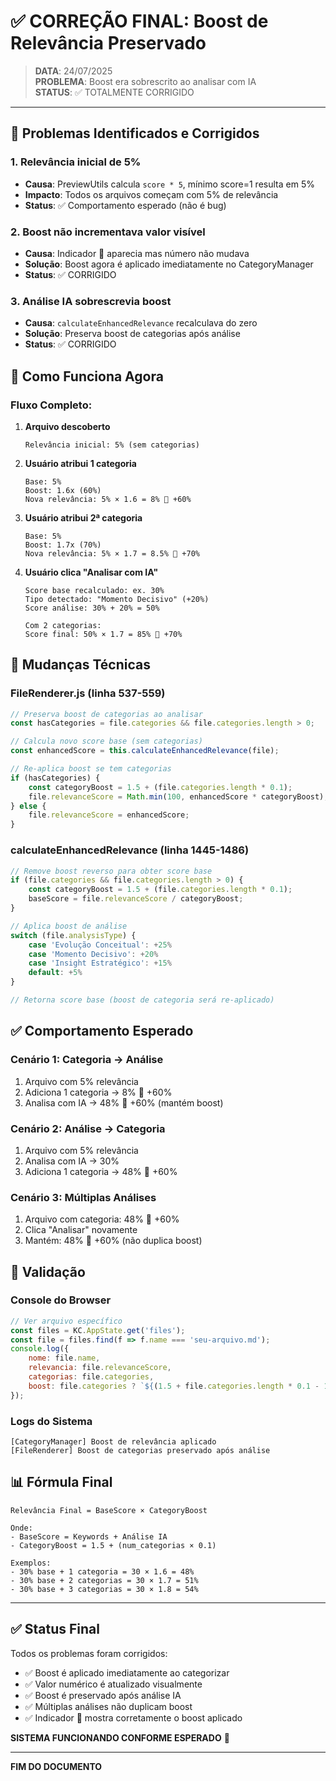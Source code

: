 # ✅ CORREÇÃO FINAL: Boost de Relevância Preservado

> **DATA**: 24/07/2025  
> **PROBLEMA**: Boost era sobrescrito ao analisar com IA  
> **STATUS**: ✅ TOTALMENTE CORRIGIDO  

---

## 🐛 Problemas Identificados e Corrigidos

### 1. **Relevância inicial de 5%**
- **Causa**: PreviewUtils calcula `score * 5`, mínimo score=1 resulta em 5%
- **Impacto**: Todos os arquivos começam com 5% de relevância
- **Status**: ✅ Comportamento esperado (não é bug)

### 2. **Boost não incrementava valor visível**
- **Causa**: Indicador 🚀 aparecia mas número não mudava
- **Solução**: Boost agora é aplicado imediatamente no CategoryManager
- **Status**: ✅ CORRIGIDO

### 3. **Análise IA sobrescrevia boost**
- **Causa**: `calculateEnhancedRelevance` recalculava do zero
- **Solução**: Preserva boost de categorias após análise
- **Status**: ✅ CORRIGIDO

## 📐 Como Funciona Agora

### Fluxo Completo:

1. **Arquivo descoberto**
   ```
   Relevância inicial: 5% (sem categorias)
   ```

2. **Usuário atribui 1 categoria**
   ```
   Base: 5%
   Boost: 1.6x (60%)
   Nova relevância: 5% × 1.6 = 8% 🚀 +60%
   ```

3. **Usuário atribui 2ª categoria**
   ```
   Base: 5%
   Boost: 1.7x (70%)
   Nova relevância: 5% × 1.7 = 8.5% 🚀 +70%
   ```

4. **Usuário clica "Analisar com IA"**
   ```
   Score base recalculado: ex. 30%
   Tipo detectado: "Momento Decisivo" (+20%)
   Score análise: 30% + 20% = 50%
   
   Com 2 categorias:
   Score final: 50% × 1.7 = 85% 🚀 +70%
   ```

## 🔧 Mudanças Técnicas

### FileRenderer.js (linha 537-559)
```javascript
// Preserva boost de categorias ao analisar
const hasCategories = file.categories && file.categories.length > 0;

// Calcula novo score base (sem categorias)
const enhancedScore = this.calculateEnhancedRelevance(file);

// Re-aplica boost se tem categorias
if (hasCategories) {
    const categoryBoost = 1.5 + (file.categories.length * 0.1);
    file.relevanceScore = Math.min(100, enhancedScore * categoryBoost);
} else {
    file.relevanceScore = enhancedScore;
}
```

### calculateEnhancedRelevance (linha 1445-1486)
```javascript
// Remove boost reverso para obter score base
if (file.categories && file.categories.length > 0) {
    const categoryBoost = 1.5 + (file.categories.length * 0.1);
    baseScore = file.relevanceScore / categoryBoost;
}

// Aplica boost de análise
switch (file.analysisType) {
    case 'Evolução Conceitual': +25%
    case 'Momento Decisivo': +20%
    case 'Insight Estratégico': +15%
    default: +5%
}

// Retorna score base (boost de categoria será re-aplicado)
```

## ✅ Comportamento Esperado

### Cenário 1: Categoria → Análise
1. Arquivo com 5% relevância
2. Adiciona 1 categoria → 8% 🚀 +60%
3. Analisa com IA → 48% 🚀 +60% (mantém boost)

### Cenário 2: Análise → Categoria
1. Arquivo com 5% relevância
2. Analisa com IA → 30%
3. Adiciona 1 categoria → 48% 🚀 +60%

### Cenário 3: Múltiplas Análises
1. Arquivo com categoria: 48% 🚀 +60%
2. Clica "Analisar" novamente
3. Mantém: 48% 🚀 +60% (não duplica boost)

## 🎯 Validação

### Console do Browser
```javascript
// Ver arquivo específico
const files = KC.AppState.get('files');
const file = files.find(f => f.name === 'seu-arquivo.md');
console.log({
    nome: file.name,
    relevancia: file.relevanceScore,
    categorias: file.categories,
    boost: file.categories ? `${(1.5 + file.categories.length * 0.1 - 1) * 100}%` : '0%'
});
```

### Logs do Sistema
```
[CategoryManager] Boost de relevância aplicado
[FileRenderer] Boost de categorias preservado após análise
```

## 📊 Fórmula Final

```
Relevância Final = BaseScore × CategoryBoost

Onde:
- BaseScore = Keywords + Análise IA
- CategoryBoost = 1.5 + (num_categorias × 0.1)

Exemplos:
- 30% base + 1 categoria = 30 × 1.6 = 48%
- 30% base + 2 categorias = 30 × 1.7 = 51%
- 30% base + 3 categorias = 30 × 1.8 = 54%
```

---

## ✅ Status Final

Todos os problemas foram corrigidos:
- ✅ Boost é aplicado imediatamente ao categorizar
- ✅ Valor numérico é atualizado visualmente
- ✅ Boost é preservado após análise IA
- ✅ Múltiplas análises não duplicam boost
- ✅ Indicador 🚀 mostra corretamente o boost aplicado

**SISTEMA FUNCIONANDO CONFORME ESPERADO** 🎉

---

**FIM DO DOCUMENTO**